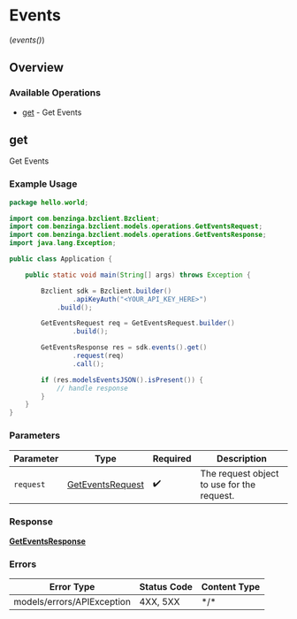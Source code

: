 # Events
(*events()*)

## Overview

### Available Operations

* [get](#get) - Get Events

## get

Get Events

### Example Usage

```java
package hello.world;

import com.benzinga.bzclient.Bzclient;
import com.benzinga.bzclient.models.operations.GetEventsRequest;
import com.benzinga.bzclient.models.operations.GetEventsResponse;
import java.lang.Exception;

public class Application {

    public static void main(String[] args) throws Exception {

        Bzclient sdk = Bzclient.builder()
                .apiKeyAuth("<YOUR_API_KEY_HERE>")
            .build();

        GetEventsRequest req = GetEventsRequest.builder()
                .build();

        GetEventsResponse res = sdk.events().get()
                .request(req)
                .call();

        if (res.modelsEventsJSON().isPresent()) {
            // handle response
        }
    }
}
```

### Parameters

| Parameter                                                       | Type                                                            | Required                                                        | Description                                                     |
| --------------------------------------------------------------- | --------------------------------------------------------------- | --------------------------------------------------------------- | --------------------------------------------------------------- |
| `request`                                                       | [GetEventsRequest](../../models/operations/GetEventsRequest.md) | :heavy_check_mark:                                              | The request object to use for the request.                      |

### Response

**[GetEventsResponse](../../models/operations/GetEventsResponse.md)**

### Errors

| Error Type                 | Status Code                | Content Type               |
| -------------------------- | -------------------------- | -------------------------- |
| models/errors/APIException | 4XX, 5XX                   | \*/\*                      |